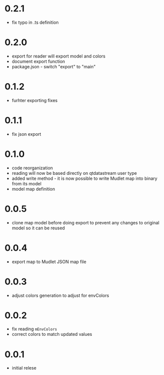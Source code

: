 # 0.2.1
- fix typo in .ts definition

# 0.2.0
- export for reader will export model and colors
- document export function
- package.json - switch "export" to "main"

# 0.1.2
- furhter exporting fixes

# 0.1.1
- fix json export

# 0.1.0
- code reorganization
- reading will now be based directly on qtdatastream user type
- added write method - it is now possible to write Mudlet map into binary from its model
- model map definition

# 0.0.5
- clone map model before doing export to prevent any changes to original model so it can be reused

# 0.0.4
- export map to Mudlet JSON map file

# 0.0.3

- adjust colors generation to adjust for envColors

# 0.0.2

- fix reading `mEnvColors`
- correct colors to match updated values

# 0.0.1

- initial relese